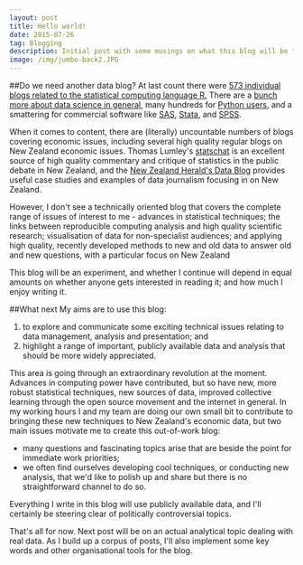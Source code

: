 ```yaml
---
layout: post
title: Hello world!
date: 2015-07-26
tag: Blogging
description: Initial post with some musings on what this blog will be for.
image: /img/jumbo-back2.JPG
---
```


##Do we need another data blog?
At last count there were [573 individual blogs related to the statistical computing language R.](http://www.r-bloggers.com/)  There are a [bunch more about data science in general](http://www.kdnuggets.com/2013/04/best-blogs-for-data-miners-data-scientists.html), many hundreds for [Python users](http://www.pythonblogs.com/), and a smattering for commercial software like [SAS](http://blogs.sas.com/content/), [Stata](http://www.stata.com/links/blogs-about-stata/), and [SPSS](http://www.unige.ch/ses/sococ/cl///bib/soft/spss.resources.html).

When it comes to content, there are (literally) uncountable numbers of blogs covering economic issues, including several high quality regular blogs on New Zealand economic issues.  Thomas Lumley's [statschat](http://www.statschat.org.nz/) is an excellent source of high quality commentary and critique of statistics in the public debate in New Zealand, and the [New Zealand Herald's Data Blog](http://www.nzherald.co.nz/data-blog/news/article.cfm?c_id=1503710&objectid=11474706) provides useful case studies and examples of data journalism focusing in on New Zealand.

However, I don't see a technically oriented blog that covers the complete range of issues of interest to me - advances in statistical techniques; the links between reproducible computing analysis and high quality scientific research; visualisation of data for non-specialist audiences; and applying high quality, recently developed methods to new and old data to answer old and new questions, with a particular focus on New Zealand

This blog will be an experiment, and whether I continue will depend in equal amounts on whether anyone gets interested in reading it; and how much I enjoy writing it.

##What next
My aims are to use this blog:

1.  to explore and communicate some exciting technical issues relating to data management, analysis and presentation; and
2.  highlight a range of important, publicly available data and analysis that should be more widely appreciated.

This area is going through an extraordinary revolution at the moment.  Advances in computing power have contributed, but so have new, more robust statistical techniques, new sources of data, improved collective learning through the open source movement and the internet in general.  In my working hours I and my team are doing our own small bit to contribute to bringing these new techniques to New Zealand's economic data, but two main issues motivate me to create this out-of-work blog:

* many questions and fascinating topics arise that are beside the point for immediate work priorities;
* we often find ourselves developing cool techniques, or conducting new analysis, that we'd like to polish up and share but there is no straightforward channel to do so.

Everything I write in this blog will use publicly available data, and I'll certainly be steering clear of politically controversial topics.

That's all for now.  Next post will be on an actual analytical topic dealing with real data.  As I build up a corpus of posts, I'll also implement some key words and other organisational tools for the blog.